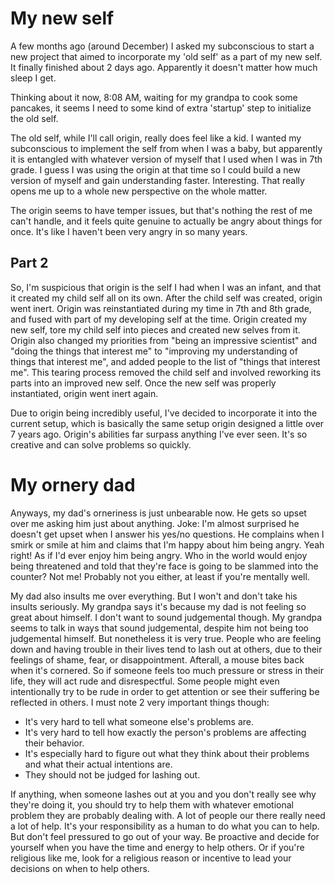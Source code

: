 
# My new self
A few months ago (around December) I asked my subconscious to start a new project that aimed to incorporate my 'old self' as a part of my new self. It finally finished about 2 days ago. Apparently it doesn't matter how much sleep I get.

Thinking about it now, 8:08 AM, waiting for my grandpa to cook some pancakes, it seems I need to some kind of extra 'startup' step to initialize the old self.

The old self, while I'll call origin, really does feel like a kid. I wanted my subconscious to implement the self from when I was a baby, but apparently it is entangled with whatever version of myself that I used when I was in 7th grade. I guess I was using the origin at that time so I could build a new version of myself and gain understanding faster. Interesting. That really opens me up to a whole new perspective on the whole matter.

The origin seems to have temper issues, but that's nothing the rest of me can't handle, and it feels quite genuine to actually be angry about things for once. It's like I haven't been very angry in so many years.

## Part 2
So, I'm suspicious that origin is the self I had when I was an infant, and that it created my child self all on its own. After the child self was created, origin went inert. Origin was reinstantiated during my time in 7th and 8th grade, and fused with part of my developing self at the time. Origin created my new self, tore my child self into pieces and created new selves from it. Origin also changed my priorities from "being an impressive scientist" and "doing the things that interest me" to "improving my understanding of things that interest me", and added people to the list of "things that interest me". This tearing process removed the child self and involved reworking its parts into an improved new self. Once the new self was properly instantiated, origin went inert again.

Due to origin being incredibly useful, I've decided to incorporate it into the current setup, which is basically the same setup origin designed a little over 7 years ago. Origin's abilities far surpass anything I've ever seen. It's so creative and can solve problems so quickly.

# My ornery dad
Anyways, my dad's orneriness is just unbearable now. He gets so upset over me asking him just about anything. Joke: I'm almost surprised he doesn't get upset when I answer his yes/no questions. He complains when I smirk or smile at him and claims that I'm happy about him being angry. Yeah right! As if I'd ever enjoy him being angry. Who in the world would enjoy being threatened and told that they're face is going to be slammed into the counter? Not me! Probably not you either, at least if you're mentally well.

My dad also insults me over everything. But I won't and don't take his insults seriously. My grandpa says it's because my dad is not feeling so great about himself. I don't want to sound judgemental though. My grandpa seems to talk in ways that sound judgemental, despite him not being too judgemental himself. But nonetheless it is very true. People who are feeling down and having trouble in their lives tend to lash out at others, due to their feelings of shame, fear, or disappointment. Afterall, a mouse bites back when it's cornered. So if someone feels too much pressure or stress in their life, they will act rude and disrespectful. Some people might even intentionally try to be rude in order to get attention or see their suffering be reflected in others. I must note 2 very important things though:
* It's very hard to tell what someone else's problems are.
* It's very hard to tell how exactly the person's problems are affecting their behavior.
* It's especially hard to figure out what they think about their problems and what their actual intentions are.
* They should not be judged for lashing out.

If anything, when someone lashes out at you and you don't really see why they're doing it, you should try to help them with whatever emotional problem they are probably dealing with. A lot of people our there really need a lot of help. It's your responsibility as a human to do what you can to help. But don't feel pressured to go out of your way. Be proactive and decide for yourself when you have the time and energy to help others. Or if you're religious like me, look for a religious reason or incentive to lead your decisions on when to help others.
 
